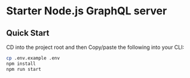 # Starter Node.js GraphQL server

## Quick Start

CD into the project root and then Copy/paste the following into your CLI:

```sh
cp .env.example .env
npm install
npm run start
```
